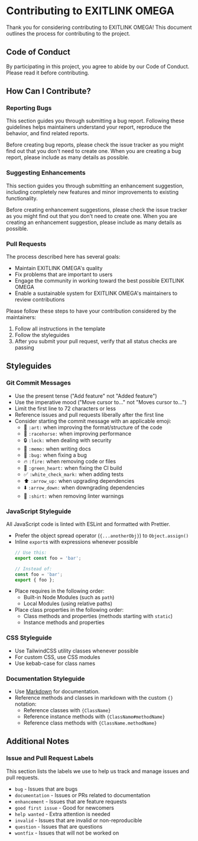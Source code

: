 # Contributing to EXITLINK OMEGA

Thank you for considering contributing to EXITLINK OMEGA! This document outlines the process for contributing to the project.

## Code of Conduct

By participating in this project, you agree to abide by our Code of Conduct. Please read it before contributing.

## How Can I Contribute?

### Reporting Bugs

This section guides you through submitting a bug report. Following these guidelines helps maintainers understand your report, reproduce the behavior, and find related reports.

Before creating bug reports, please check the issue tracker as you might find out that you don't need to create one. When you are creating a bug report, please include as many details as possible.

### Suggesting Enhancements

This section guides you through submitting an enhancement suggestion, including completely new features and minor improvements to existing functionality.

Before creating enhancement suggestions, please check the issue tracker as you might find out that you don't need to create one. When you are creating an enhancement suggestion, please include as many details as possible.

### Pull Requests

The process described here has several goals:

- Maintain EXITLINK OMEGA's quality
- Fix problems that are important to users
- Engage the community in working toward the best possible EXITLINK OMEGA
- Enable a sustainable system for EXITLINK OMEGA's maintainers to review contributions

Please follow these steps to have your contribution considered by the maintainers:

1. Follow all instructions in the template
2. Follow the styleguides
3. After you submit your pull request, verify that all status checks are passing

## Styleguides

### Git Commit Messages

- Use the present tense ("Add feature" not "Added feature")
- Use the imperative mood ("Move cursor to..." not "Moves cursor to...")
- Limit the first line to 72 characters or less
- Reference issues and pull requests liberally after the first line
- Consider starting the commit message with an applicable emoji:
    * 🎨 `:art:` when improving the format/structure of the code
    * 🐎 `:racehorse:` when improving performance
    * 🔒 `:lock:` when dealing with security
    * 📝 `:memo:` when writing docs
    * 🐛 `:bug:` when fixing a bug
    * 🔥 `:fire:` when removing code or files
    * 💚 `:green_heart:` when fixing the CI build
    * ✅ `:white_check_mark:` when adding tests
    * ⬆️ `:arrow_up:` when upgrading dependencies
    * ⬇️ `:arrow_down:` when downgrading dependencies
    * 👕 `:shirt:` when removing linter warnings

### JavaScript Styleguide

All JavaScript code is linted with ESLint and formatted with Prettier.

- Prefer the object spread operator (`{...anotherObj}`) to `Object.assign()`
- Inline `export`s with expressions whenever possible
  ```js
  // Use this:
  export const foo = 'bar';

  // Instead of:
  const foo = 'bar';
  export { foo };
  ```
- Place requires in the following order:
  - Built-in Node Modules (such as `path`)
  - Local Modules (using relative paths)
- Place class properties in the following order:
  - Class methods and properties (methods starting with `static`)
  - Instance methods and properties

### CSS Styleguide

- Use TailwindCSS utility classes whenever possible
- For custom CSS, use CSS modules
- Use kebab-case for class names

### Documentation Styleguide

- Use [Markdown](https://daringfireball.net/projects/markdown) for documentation.
- Reference methods and classes in markdown with the custom `{}` notation:
    - Reference classes with `{ClassName}`
    - Reference instance methods with `{ClassName#methodName}`
    - Reference class methods with `{ClassName.methodName}`

## Additional Notes

### Issue and Pull Request Labels

This section lists the labels we use to help us track and manage issues and pull requests.

* `bug` - Issues that are bugs
* `documentation` - Issues or PRs related to documentation
* `enhancement` - Issues that are feature requests
* `good first issue` - Good for newcomers
* `help wanted` - Extra attention is needed
* `invalid` - Issues that are invalid or non-reproducible
* `question` - Issues that are questions
* `wontfix` - Issues that will not be worked on